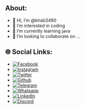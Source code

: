 ## About:
- 👋 Hi, I’m @klrab3490
- 👀 I’m interested in coding
- 🌱 I’m currently learning java
- 💞️ I’m looking to collaborate on ...


## 🌐 Social Links:
- [![Facebook](https://img.shields.io/badge/Facebook-blue.svg?logo=facebook&logoColor=white)](https://www.facebook.com/rahul.bushi/)
- [![Instagram](https://img.shields.io/badge/Instagram-red.svg?logo=instagram&logoColor=white)](https://www.instagram.com/kl.rab_3490/)
- [![Twitter](https://img.shields.io/badge/Twitter-blue.svg?logo=twitter&logoColor=white)](https://twitter.com/klrab_3490_)
- [![Github](https://img.shields.io/badge/Github-black.svg?logo=github&logoColor=white)](https://github.com/klrab3490)
- [![Telegram](https://img.shields.io/badge/Telegram-0088CC.svg?logo=telegram&logoColor=white)](https://t.me/klrab_3490)
- [![Whatsapp](https://img.shields.io/badge/Whatsapp-25D366.svg?logo=whatsapp&logoColor=white)](https://wa.me/7994542331?text=Hi)
- [![LinkedIn](https://img.shields.io/badge/LinkedIn-%230077B5.svg?logo=linkedin&logoColor=white)](https://twitter.com/klrab_3490_) 
- [![Discord](https://img.shields.io/badge/Discord-7289DA.svg?logo=discord&logoColor=white)](https://discord.com/users/kl.rab_3490#8475)

<!---
klrab3490/klrab3490 is a ✨ special ✨ repository because its `README.md` (this file) appears on your GitHub profile.
You can click the Preview link to take a look at your changes.
--->
